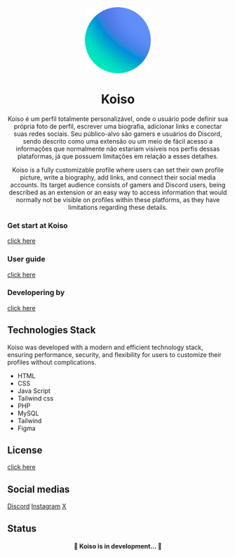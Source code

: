 <div align="center">
  <img src="assets/img/koiso-logo.png" width="150">
</div>

<h1 align="center">Koiso</h1>

<p align="center">Koiso é um perfil totalmente personalizável, onde o usuário pode definir sua própria foto de perfil, escrever uma biografia, adicionar links e conectar suas redes sociais. Seu público-alvo são gamers e usuários do Discord, sendo descrito como uma extensão ou um meio de fácil acesso a informações que normalmente não estariam visíveis nos perfis dessas plataformas, já que possuem limitações em relação a esses detalhes.</p>

<p align="center">Koiso is a fully customizable profile where users can set their own profile picture, write a biography, add links, and connect their social media accounts. Its target audience consists of gamers and Discord users, being described as an extension or an easy way to access information that would normally not be visible on profiles within these platforms, as they have limitations regarding these details.</p>

### Get start at Koiso
[click here]()

### User guide 
[click here]()

### Developering by
[click here]()

</p>
</p>

## Technologies Stack 
Koiso was developed with a modern and efficient technology stack, ensuring performance, security, and flexibility for users to customize their profiles without complications.
- HTML
- CSS
- Java Script
- Tailwind css
- PHP
- MySQL
- Tailwind
- Figma

</p>
</p>

## License 
[click here](./LICENSE)

</p>
</p>

## Social medias
[Discord]()
[Instagram]()
[X]()


</p>
</p>

## Status 

<h4 align="center"> 
	🚧  Koiso is in development...  🚧
</h4>

